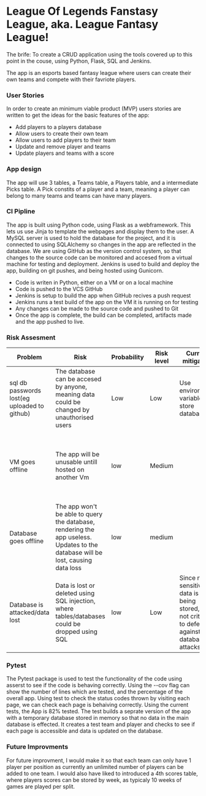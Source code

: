 # League Of Legends Fanstasy League, aka. League Fantasy League!

The brife: To create a CRUD application using the tools covered up to this point in the couse, using Python, Flask, SQL and Jenkins.

The app is an esports based fantasy league where users can create their own teams and compete with their favriote players.

### User Stories

In order to create an minimum viable product (MVP) users stories are written to get the ideas for the basic features of the app:

* Add players to a players database
* Allow users to create their own team
* Allow users to add players to their team
* Update and remove player and teams
* Update players and teams with a score

### App design

The app will use 3 tables, a Teams table, a Players table, and a intermediate Picks table.
A Pick constits of a player and a team, meaning a player can belong to many teams and teams can have many players.



### CI Pipline

The app is built using Python code, using Flask as a webframework. This lets us use Jinja to template the webpages and display them to the user.
A MySQL server is used to hold the database for the project, and it is connected to using SQLAlchemy so changes in the app are reflected in the database.
We are using GitHub as the version control system, so that changes to the source code can be monitored and accesed from a virtual machine for testing and deployment.
Jenkins is used to build and deploy the app, building on git pushes, and being hosted using Gunicorn.

* Code is writen in Python, either on a VM or on a local machine
* Code is pushed to the VCS GitHub
* Jenkins is setup to build the app when GitHub recives a push request
* Jenkins runs a test build of the app on the VM it is running on for testing
* Any changes can be made to the source code and pushed to Git
* Once the app is complete, the build can be completed, artifacts made and the app pushed to live.

### Risk Assesment

| Problem                                      | Risk                                                                                                                            | Probability | Risk level | Current mitigation                                                                             | Proposed mitigation                                                |
|----------------------------------------------|---------------------------------------------------------------------------------------------------------------------------------|-------------|------------|------------------------------------------------------------------------------------------------|--------------------------------------------------------------------|
| sql db passwords lost(eg uploaded to github) | The database can be accesed by anyone, meaning data could be changed by unauthorised users                                      | Low         | Low        | Use environment variables to store database uri                                                |                                                                    |
| VM goes offline                              | The app will be unusable untill hosted on another Vm                                                                            | low         | Medium     |                                                                                                | Have a backup vm spin up and host the app if the main vm goes down |
| Database goes offline                        | The app won't be able to query the database, rendering the app useless. Updates to the database will be lost, causing data loss | low         | medium     |                                                                                                | Create a backup SQL server                                         |
| Database is attacked/data lost               | Data is lost or deleted using SQL injection, where tables/databases could be dropped using SQL                                  | low         | Low        | Since no sensitive data is being stored, it is not critical to defend against database attacks | Make sure data is regularly backed up to a backup SQL server       |



### Pytest

The Pytest package is used to test the functionality of the code using asserst to see if the code is behaving correctly. Using the --cov flag can show the number of lines
which are tested, and the percentage of the overall app. Using test to check the status codes thrown by visiting each page, we can check each page is behaiving correctly.
Using the current tests, the App is 82% tested. The test builds a seprate version of the app with a temporary database stored in memory so that no data in the main database is effected.
It creates a test team and player and checks to see if each page is accessible and data is updated on the database.

### Future Improvments

For future improvment, I would make it so that each team can only have 1 player per position as currently an unlimited number of players can be added to one team.
I would also have liked to introduced a 4th scores table, where players scores can be stored by week, as typicaly 10 weeks of games are played per split.







